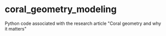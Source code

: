 # coral_geometry_modeling
Python code associated with the research article "Coral geometry and why it matters"
